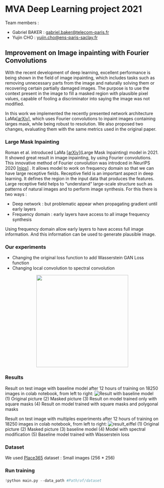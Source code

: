 # MVA Deep Learning project 2021

Team members :
* Gabriel BAKER : gabriel.baker@telecom-paris.fr
* Yujin CHO : yujin.cho@ens-paris-saclay.fr

## Improvement on Image inpainting with Fourier Convolutions

With the recent development of deep learning, excellent performance is being shown in the field of image inpainting, which includes tasks such as removing unnecessary parts from the image and naturally solving them or recovering certain partially damaged images. The purpose is to use the context present in the image to fill a masked region with plausible pixel values, capable of fooling a discriminator into saying the image was not modified.

In this work we implemented the recently presented network architecture LaMa[[arXiv]](https://arxiv.org/abs/2109.07161), which uses Fourier convolutions to inpaint images containing larges mask, while being robust to resolution. We also proposed two changes, evaluating them with the same metrics used in the original paper.

### Large Mask Inpainting

Roman et al. introduced LaMa [[arXiv]](https://arxiv.org/abs/2109.07161)(Large Mask Inpainting) model in 2021. It showed great result in image inpainting, by using Fourier convolutions. This innovative method of Fourier convolution was introdced in NeurIPS 2020 [[nips]](https://papers.nips.cc/paper/2020/file/2fd5d41ec6cfab47e32164d5624269b1-Paper.pdf) . It allows model to work on frequency domain so that we can have large receptive fields.
Receptive field is an important aspect in deep learning. It defines the region in the input data that produces the features.
Large receptive field helps to “understand“ large-scale structure such as patterns of natural images and to perform image synthesis.
For this there is two ways :
* Deep network : but problematic appear when propagating gradient until early layers
* Frequency domain : early layers have access to all image frequency synthesis

Using frequency domain allow early layers to have access full image information. 
And this information can be used to generate plausible image.

### Our experiments

* Changing the original loss function to add Wasserstein GAN Loss function
* Changing local convolution to spectral convolution
<center><img src="https://user-images.githubusercontent.com/80272042/152661363-e03d7248-3956-4ce8-98a8-1af3eb6d3b0e.png"  width="300" height="300"></center>

### Results
Result on test image with baseline model after 12 hours of training on 18250 images in colab notebook, from left to right:
![Result with baseline model](https://user-images.githubusercontent.com/80272042/152661798-2daf84ab-b502-436c-a774-ddbc327ca7c5.png)
(1) Original picture (2) Masked picture (3) Result on model trained only with square masks (4) Result on model trained with square masks and polygonal masks


Result on test image with multiples experiments after 12 hours of training on 18250 images in colab notebook, from left to right:
![result_eiffel](https://user-images.githubusercontent.com/80272042/152662097-dfe4a0e7-e42f-49f7-a307-4e2cc3a1836d.png)
(1) Original picture (2) Masked picture (3) baseline model (4) Model with spectral modification (5) Baseline model trained with Wasserstein loss

### Dataset

We used [Place365](http://places2.csail.mit.edu/download.html) dataset : Small images (256 * 256)

### Run training

```Python
!python main.py --data_path #Path/of/dataset
```
